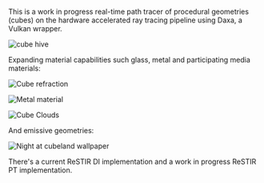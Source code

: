 This is a work in progress real-time path tracer of procedural geometries (cubes) on the hardware accelerated ray tracing pipeline using Daxa, a Vulkan wrapper.

![cube hive](https://github.com/Jaisiero/cube-tracing/assets/6051981/9064b1e3-0c33-4940-a21e-9dd342007565)

Expanding material capabilities such glass, metal and participating media materials:

![Cube refraction](https://github.com/Jaisiero/cube-tracing/assets/6051981/ce8b546f-c08e-457a-8e19-17fc575c151c)

![Metal material](https://github.com/Jaisiero/cube-tracing/assets/6051981/9ee29490-fd15-4206-88cb-1f1849eac50f)

![Cube Clouds](https://github.com/Jaisiero/cube-tracing/assets/6051981/5ab01724-60ac-485a-bc7e-30c1997c6fd8)


And emissive geometries:

![Night at cubeland wallpaper](https://github.com/Jaisiero/cube-tracing/assets/6051981/2e170cbe-9013-4c9c-856e-1274bbcf7858)


There's a current ReSTIR DI implementation and a work in progress ReSTIR PT implementation.
